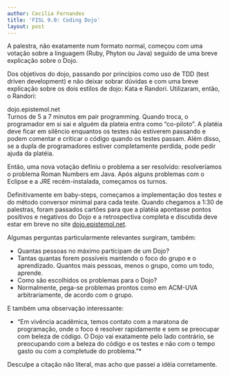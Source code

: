 ```yaml
---
author: Cecilia Fernandes
title: 'FISL 9.0: Coding Dojo'
layout: post
---
```

A palestra, não exatamente num formato normal, começou com uma votação sobre a linguagem (Ruby, Phyton ou Java) seguido de uma breve explicação sobre o Dojo.

Dos objetivos do dojo, passando por princípios como uso de TDD (test driven development) e não deixar sobrar dúvidas e com uma breve explicação sobre os dois estilos de dojo: Kata e Randori. Utilizaram, então, o Randori:

dojo.epistemol.net  
Turnos de 5 a 7 minutos em pair programming. Quando troca, o programador em si sai e alguém da plateia entra como “co-piloto”. A platéia deve ficar em silêncio enquantos os testes não estiverem passando e podem comentar e criticar o código quando os testes passam. Além disso, se a dupla de programadores estiver completamente perdida, pode pedir ajuda da platéia.

Então, uma nova votação definiu o problema a ser resolvido: resolveríamos o problema Roman Numbers em Java. Após alguns problemas com o Eclipse e a JRE recém-instalada, começamos os turnos.

Definitivamente em baby-steps, começamos a implementação dos testes e do método conversor minimal para cada teste. Quando chegamos a 1:30 de palestras, foram passados cartões para que a platéia apontasse pontos positivos e negativos do Dojo e a retrospectiva completa e discutida deve estar em breve no site [dojo.epistemol.net][1].

Algumas perguntas particularmente relevantes surgiram, também:

* Quantas pessoas no máximo participam de um Dojo? 
* Tantas quantas forem possíveis mantendo o foco do grupo e o aprendizado. Quantos mais pessoas, menos o grupo, como um todo, aprende.
* Como são escolhidos os problemas para o Dojo? 
* Normalmente, pega-se problemas prontos como em ACM-UVA arbitrariamente, de acordo com o grupo.

E também uma observação interessante:

* “Em vivência acadêmica, temos contato com a maratona de programação, onde o foco é resolver rapidamente e sem se preocupar com beleza de código. O Dojo vai exatamente pelo lado contrário, se preocupando com a beleza do código e os testes e não com o tempo gasto ou com a completude do problema.”*

Desculpe a citação não literal, mas acho que passei a idéia corretamente. 

[1]: http://dojo.epistemol.net

